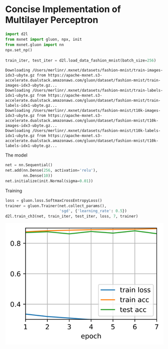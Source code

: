 
# Concise Implementation of Multilayer Perceptron


```python
import d2l
from mxnet import gluon, npx, init
from mxnet.gluon import nn
npx.set_np()

train_iter, test_iter = d2l.load_data_fashion_mnist(batch_size=256)
```

    Downloading /Users/merlinr/.mxnet/datasets/fashion-mnist/train-images-idx3-ubyte.gz from https://apache-mxnet.s3-accelerate.dualstack.amazonaws.com/gluon/dataset/fashion-mnist/train-images-idx3-ubyte.gz...
    Downloading /Users/merlinr/.mxnet/datasets/fashion-mnist/train-labels-idx1-ubyte.gz from https://apache-mxnet.s3-accelerate.dualstack.amazonaws.com/gluon/dataset/fashion-mnist/train-labels-idx1-ubyte.gz...
    Downloading /Users/merlinr/.mxnet/datasets/fashion-mnist/t10k-images-idx3-ubyte.gz from https://apache-mxnet.s3-accelerate.dualstack.amazonaws.com/gluon/dataset/fashion-mnist/t10k-images-idx3-ubyte.gz...
    Downloading /Users/merlinr/.mxnet/datasets/fashion-mnist/t10k-labels-idx1-ubyte.gz from https://apache-mxnet.s3-accelerate.dualstack.amazonaws.com/gluon/dataset/fashion-mnist/t10k-labels-idx1-ubyte.gz...


The model


```python
net = nn.Sequential()
net.add(nn.Dense(256, activation='relu'),
        nn.Dense(10))
net.initialize(init.Normal(sigma=0.01))
```

Training


```python
loss = gluon.loss.SoftmaxCrossEntropyLoss()
trainer = gluon.Trainer(net.collect_params(), 
                        'sgd', {'learning_rate': 0.5})
d2l.train_ch3(net, train_iter, test_iter, loss, 7, trainer)
```


![svg](9-mlp-gluon_files/9-mlp-gluon_5_0.svg)



```python

```
